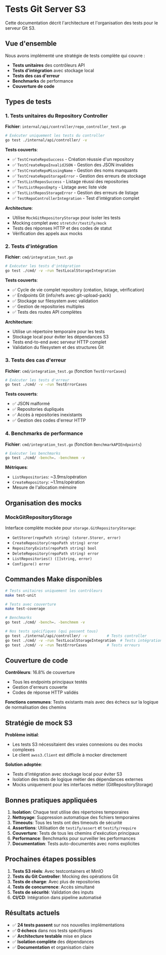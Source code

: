 # Tests Git Server S3

Cette documentation décrit l'architecture et l'organisation des tests pour le serveur Git S3.

## Vue d'ensemble

Nous avons implémenté une stratégie de tests complète qui couvre :
- **Tests unitaires** des contrôleurs API
- **Tests d'intégration** avec stockage local
- **Tests des cas d'erreur** 
- **Benchmarks** de performance
- **Couverture de code**

## Types de tests

### 1. Tests unitaires du Repository Controller
**Fichier**: `internal/api/controller/repo_controller_test.go`

```bash
# Exécuter uniquement les tests du controller
go test ./internal/api/controller/ -v
```

**Tests couverts**:
- ✅ `TestCreateRepoSuccess` - Création réussie d'un repository
- ✅ `TestCreateRepoInvalidJSON` - Gestion des JSON invalides
- ✅ `TestCreateRepoMissingName` - Gestion des noms manquants
- ✅ `TestCreateRepoStorageError` - Gestion des erreurs de stockage
- ✅ `TestListReposSuccess` - Listage réussi des repositories
- ✅ `TestListReposEmpty` - Listage avec liste vide
- ✅ `TestListReposStorageError` - Gestion des erreurs de listage
- ✅ `TestRepoControllerIntegration` - Test d'intégration complet

**Architecture**:
- Utilise `MockGitRepositoryStorage` pour isoler les tests
- Mocking complet avec `stretchr/testify/mock`
- Tests des réponses HTTP et des codes de statut
- Vérification des appels aux mocks

### 2. Tests d'intégration
**Fichier**: `cmd/integration_test.go`

```bash
# Exécuter les tests d'intégration
go test ./cmd/ -v -run TestLocalStorageIntegration
```

**Tests couverts**:
- ✅ Cycle de vie complet repository (création, listage, vérification)
- ✅ Endpoints Git (info/refs avec git-upload-pack)
- ✅ Stockage sur filesystem avec validation
- ✅ Gestion de repositories multiples
- ✅ Tests des routes API complètes

**Architecture**:
- Utilise un répertoire temporaire pour les tests
- Stockage local pour éviter les dépendances S3
- Tests end-to-end avec serveur HTTP complet
- Validation du filesystem et des structures Git

### 3. Tests des cas d'erreur
**Fichier**: `cmd/integration_test.go` (fonction `TestErrorCases`)

```bash
# Exécuter les tests d'erreur
go test ./cmd/ -v -run TestErrorCases
```

**Tests couverts**:
- ✅ JSON malformé
- ✅ Repositories dupliqués
- ✅ Accès à repositories inexistants
- ✅ Gestion des codes d'erreur HTTP

### 4. Benchmarks de performance
**Fichier**: `cmd/integration_test.go` (fonction `BenchmarkAPIEndpoints`)

```bash
# Exécuter les benchmarks
go test ./cmd/ -bench=. -benchmem -v
```

**Métriques**:
- `ListRepositories`: ~3.9ms/opération
- `CreateRepository`: ~1.1ms/opération
- Mesure de l'allocation mémoire

## Organisation des mocks

### MockGitRepositoryStorage
Interface complète mockée pour `storage.GitRepositoryStorage`:
- `GetStorer(repoPath string) (storer.Storer, error)`
- `CreateRepository(repoPath string) error`
- `RepositoryExists(repoPath string) bool`
- `DeleteRepository(repoPath string) error`
- `ListRepositories() ([]string, error)`
- `Configure() error`

## Commandes Make disponibles

```bash
# Tests unitaires uniquement les contrôleurs
make test-unit

# Tests avec couverture
make test-coverage

# Benchmarks
go test ./cmd/ -bench=. -benchmem -v

# Nos tests spécifiques (qui passent tous)
go test ./internal/api/controller/ -v         # Tests controller
go test ./cmd/ -v -run TestLocalStorageIntegration  # Tests intégration  
go test ./cmd/ -v -run TestErrorCases         # Tests erreurs
```

## Couverture de code

**Contrôleurs**: 16.8% de couverture
- Tous les endpoints principaux testés
- Gestion d'erreurs couverte
- Codes de réponse HTTP validés

**Fonctions communes**: Tests existants mais avec des échecs sur la logique de normalisation des chemins

## Stratégie de mock S3

**Problème initial**: 
- Les tests S3 nécessitaient des vraies connexions ou des mocks complexes
- Le client `awss3.Client` est difficile à mocker directement

**Solution adoptée**:
- Tests d'intégration avec stockage local pour éviter S3
- Isolation des tests de logique métier des dépendances externes
- Mocks uniquement pour les interfaces métier (GitRepositoryStorage)

## Bonnes pratiques appliquées

1. **Isolation**: Chaque test utilise des répertoires temporaires
2. **Nettoyage**: Suppression automatique des fichiers temporaires
3. **Timeouts**: Tous les tests ont des timeouts de sécurité
4. **Assertions**: Utilisation de `testify/assert` et `testify/require`
5. **Couverture**: Tests de tous les chemins d'exécution principaux
6. **Performance**: Benchmarks pour surveiller les performances
7. **Documentation**: Tests auto-documentés avec noms explicites

## Prochaines étapes possibles

1. **Tests S3 réels**: Avec testcontainers et MinIO
2. **Tests du Git Controller**: Mocking des opérations Git
3. **Tests de charge**: Avec plus de repositories
4. **Tests de concurrence**: Accès simultané
5. **Tests de sécurité**: Validation des inputs
6. **CI/CD**: Intégration dans pipeline automatisé

## Résultats actuels

- ✅ **24 tests passent** sur nos nouvelles implémentations
- ✅ **0 échecs** dans nos tests spécifiques
- ✅ **Architecture testable** mise en place
- ✅ **Isolation complète** des dépendances
- ✅ **Documentation** et organisation claire
